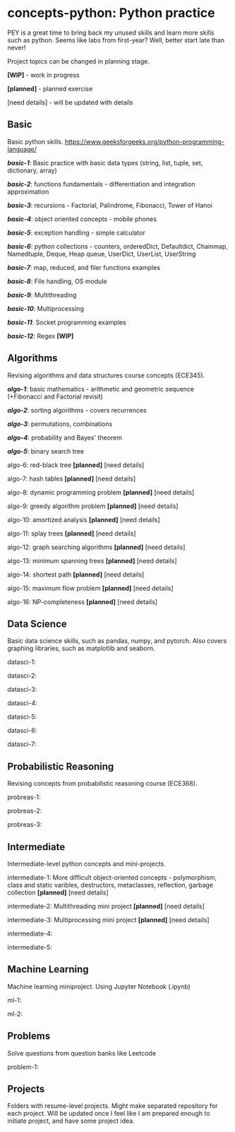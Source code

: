 # **concepts-python: Python practice**
PEY is a great time to bring back my unused skills and learn more skills such as python. Seems like labs from first-year? Well, better start late than never!

Project topics can be changed in planning stage.

**[WIP]** - work in progress

**[planned]** - planned exercise

[need details] - will be updated with details

## **Basic**
Basic python skills.
https://www.geeksforgeeks.org/python-programming-language/

**_basic-1_**: Basic practice with basic data types (string, list, tuple, set, dictionary, array) 

**_basic-2_**: functions fundamentals - differentiation and integration approximation

**_basic-3_**: recursions - Factorial, Palindrome, Fibonacci, Tower of Hanoi

**_basic-4_**: object oriented concepts - mobile phones

**_basic-5_**: exception handling - simple calculator

**_basic-6_**: python collections - counters, orderedDict, Defaultdict, Chainmap, Namedtuple, Deque, Heap queue, UserDict, UserList, UserString

**_basic-7_**: map, reduced, and filer functions examples

**_basic-8_**: File handling, OS module

**_basic-9_**: Multithreading

**_basic-10_**: Multiprocessing

**_basic-11_**: Socket programming examples

**_basic-12_**: Regex **[WIP]**

## **Algorithms**
Revising algorithms and data structures course concepts (ECE345).

**_algo-1_**: basic mathematics - arithmetic and geometric sequence (+Fibonacci and Factorial revisit) 

**_algo-2_**: sorting algorithms - covers recurrences 

**_algo-3_**: permutations, combinations

**_algo-4_**: probability and Bayes' theorem

**_algo-5_**: binary search tree

algo-6: red-black tree **[planned]** [need details]

algo-7: hash tables **[planned]** [need details]

algo-8: dynamic programming problem **[planned]** [need details]

algo-9: greedy algorithm problem **[planned]** [need details]

algo-10: amortized analysis **[planned]** [need details]

algo-11: splay trees **[planned]** [need details]

algo-12: graph searching algorithms **[planned]** [need details]

algo-13: minimum spanning trees **[planned]** [need details]

algo-14: shortest path **[planned]** [need details]

algo-15: maximum flow problem **[planned]** [need details]

algo-16: NP-completeness **[planned]** [need details]

## **Data Science**
Basic data science skills, such as pandas, numpy, and pytorch. Also covers graphing libraries, such as matplotlib and seaborn.

datasci-1: 

datasci-2: 

datasci-3: 

datasci-4: 

datasci-5: 

datasci-6: 

datasci-7: 

## **Probabilistic Reasoning**
Revising concepts from probabilistic reasoning course (ECE368).

probreas-1:

probreas-2:

probreas-3:

## **Intermediate**
Intermediate-level python concepts and mini-projects.

intermediate-1: More difficult object-oriented concepts - polymorphism, class and static varibles, destructors, metaclasses, reflection, garbage collection **[planned]** [need details]

intermediate-2: Multithreading mini project **[planned]** [need details]

intermediate-3: Multiprocessing mini project **[planned]** [need details]

intermediate-4:

intermediate-5:

## **Machine Learning**
Machine learning miniproject. Using Jupyter Notebook (.ipynb)

ml-1:

ml-2:

## **Problems**
Solve questions from question banks like Leetcode

problem-1:

## **Projects**
Folders with resume-level projects. Might make separated repository for each project. Will be updated once I feel like I am prepared enough to initiate project, and have some project idea.